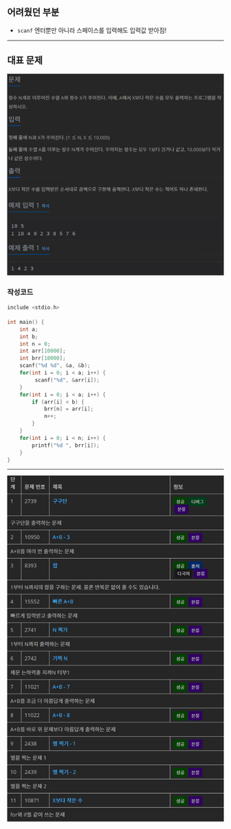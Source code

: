 어려웠던 부분
---
* `scanf` 엔터뿐만 아니라 스페이스를 입력해도 입력값 받아짐!

---
대표 문제
---
![imange](/images/bjStage3q.png)  

### 작성코드
```c
include <stdio.h>

int main() {
    int a;
    int b;
    int n = 0;
    int arr[10000];
    int brr[10000];
    scanf("%d %d", &a, &b);
    for(int i = 0; i < a; i++) {
         scanf("%d", &arr[i]);
    }
    for(int i = 0; i < a; i++) {        
        if (arr[i] < b) {
            brr[n] = arr[i];
            n++;
        }
    }
    for(int i = 0; i < n; i++) {
        printf("%d ", brr[i]);
    }               
}
```
---
![imange](/images/bjStage3.png)
